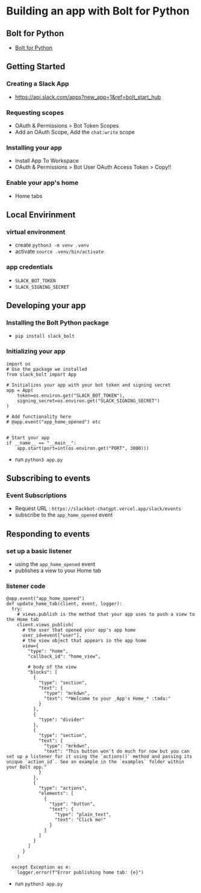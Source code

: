 # Building an app with Bolt for Python

## Bolt for Python
- [Bolt for Python](https://slack.dev/bolt-python/concepts)

## Getting Started

### Creating a Slack App
- https://api.slack.com/apps?new_app=1&ref=bolt_start_hub

### Requesting scopes
- OAuth & Permissions > Bot Token Scopes
- Add an OAuth Scope, Add the `chat:write` scope

### Installing your app
- Install App To Workspace
- OAuth & Permissions > Bot User OAuth Access Token > Copy!!

### Enable your app's home
- Home tabs

## Local Envirinment

### virtual environment
- create `python3 -m venv .venv`
- activate `source .venv/bin/activate`

### app credentials
- `SLACK_BOT_TOKEN`
- `SLACK_SIGNING_SECRET`

## Developing your app

### Installing the Bolt Python package
- `pip install slack_bolt`

### Initializing your app
```
import os
# Use the package we installed
from slack_bolt import App

# Initializes your app with your bot token and signing secret
app = App(
    token=os.environ.get("SLACK_BOT_TOKEN"),
    signing_secret=os.environ.get("SLACK_SIGNING_SECRET")
)

# Add functionality here
# @app.event("app_home_opened") etc


# Start your app
if __name__ == "__main__":
    app.start(port=int(os.environ.get("PORT", 3000)))

```
- run `python3 app.py`

## Subscribing to events

### Event Subscriptions
- Request URL : `https://slackbot-chatgpt.vercel.app/slack/events`
- subscribe to the `app_home_opened` event

## Responding to events

### set up a basic listener
- using the `app_home_opened` event
- publishes a view to your Home tab

### listener code
```
@app.event("app_home_opened")
def update_home_tab(client, event, logger):
  try:
    # views.publish is the method that your app uses to push a view to the Home tab
    client.views_publish(
      # the user that opened your app's app home
      user_id=event["user"],
      # the view object that appears in the app home
      view={
        "type": "home",
        "callback_id": "home_view",

        # body of the view
        "blocks": [
          {
            "type": "section",
            "text": {
              "type": "mrkdwn",
              "text": "*Welcome to your _App's Home_* :tada:"
            }
          },
          {
            "type": "divider"
          },
          {
            "type": "section",
            "text": {
              "type": "mrkdwn",
              "text": "This button won't do much for now but you can set up a listener for it using the `actions()` method and passing its unique `action_id`. See an example in the `examples` folder within your Bolt app."
            }
          },
          {
            "type": "actions",
            "elements": [
              {
                "type": "button",
                "text": {
                  "type": "plain_text",
                  "text": "Click me!"
                }
              }
            ]
          }
        ]
      }
    )

  except Exception as e:
    logger.error(f"Error publishing home tab: {e}")

```
- run `python3 app.py`